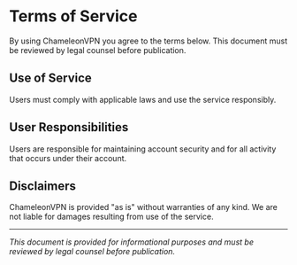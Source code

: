 # Terms of Service

By using ChameleonVPN you agree to the terms below. This document must be reviewed by legal counsel before publication.

## Use of Service
Users must comply with applicable laws and use the service responsibly.

## User Responsibilities
Users are responsible for maintaining account security and for all activity that occurs under their account.

## Disclaimers
ChameleonVPN is provided "as is" without warranties of any kind. We are not liable for damages resulting from use of the service.

---

*This document is provided for informational purposes and must be reviewed by legal counsel before publication.*
